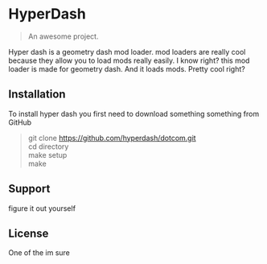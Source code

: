 # HyperDash

> An awesome project.

Hyper dash is a geometry dash mod loader. mod loaders are really cool because they allow you to load mods really easily. I know right? this mod loader is made for geometry dash. And it loads mods. Pretty cool right?

## Installation
To install hyper dash you first need to download something something from GitHub
> git clone https://github.com/hyperdash/dotcom.git  
> cd directory  
> make setup  
> make

## Support
figure it out yourself

## License
One of the im sure
